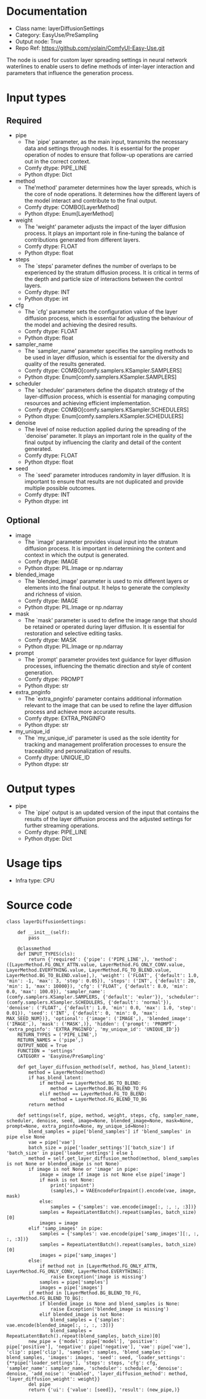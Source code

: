 # Documentation
- Class name: layerDiffusionSettings
- Category: EasyUse/PreSampling
- Output node: True
- Repo Ref: https://github.com/yolain/ComfyUI-Easy-Use.git

The node is used for custom layer spreading settings in neural network waterlines to enable users to define methods of inter-layer interaction and parameters that influence the generation process.

# Input types
## Required
- pipe
    - The `pipe' parameter, as the main input, transmits the necessary data and settings through nodes. It is essential for the proper operation of nodes to ensure that follow-up operations are carried out in the correct context.
    - Comfy dtype: PIPE_LINE
    - Python dtype: Dict
- method
    - The'method' parameter determines how the layer spreads, which is the core of node operations. It determines how the different layers of the model interact and contribute to the final output.
    - Comfy dtype: COMBO[LayerMethod]
    - Python dtype: Enum[LayerMethod]
- weight
    - The 'weight' parameter adjusts the impact of the layer diffusion process. It plays an important role in fine-tuning the balance of contributions generated from different layers.
    - Comfy dtype: FLOAT
    - Python dtype: float
- steps
    - The `steps' parameter defines the number of overlaps to be experienced by the stratum diffusion process. It is critical in terms of the depth and particle size of interactions between the control layers.
    - Comfy dtype: INT
    - Python dtype: int
- cfg
    - The `cfg' parameter sets the configuration value of the layer diffusion process, which is essential for adjusting the behaviour of the model and achieving the desired results.
    - Comfy dtype: FLOAT
    - Python dtype: float
- sampler_name
    - The `sampler_name' parameter specifies the sampling methods to be used in layer diffusion, which is essential for the diversity and quality of the results generated.
    - Comfy dtype: COMBO[comfy.samplers.KSampler.SAMPLERS]
    - Python dtype: Enum[comfy.samplers.KSampler.SAMPLERS]
- scheduler
    - The `scheduler' parameters define the dispatch strategy of the layer-diffusion process, which is essential for managing computing resources and achieving efficient implementation.
    - Comfy dtype: COMBO[comfy.samplers.KSampler.SCHEDULERS]
    - Python dtype: Enum[comfy.samplers.KSampler.SCHEDULERS]
- denoise
    - The level of noise reduction applied during the spreading of the `denoise' parameter. It plays an important role in the quality of the final output by influencing the clarity and detail of the content generated.
    - Comfy dtype: FLOAT
    - Python dtype: float
- seed
    - The `seed' parameter introduces randomity in layer diffusion. It is important to ensure that results are not duplicated and provide multiple possible outcomes.
    - Comfy dtype: INT
    - Python dtype: int
## Optional
- image
    - The `image' parameter provides visual input into the stratum diffusion process. It is important in determining the content and context in which the output is generated.
    - Comfy dtype: IMAGE
    - Python dtype: PIL.Image or np.ndarray
- blended_image
    - The `blended_image' parameter is used to mix different layers or elements into the final output. It helps to generate the complexity and richness of vision.
    - Comfy dtype: IMAGE
    - Python dtype: PIL.Image or np.ndarray
- mask
    - The `mask' parameter is used to define the image range that should be retained or operated during layer diffusion. It is essential for restoration and selective editing tasks.
    - Comfy dtype: MASK
    - Python dtype: PIL.Image or np.ndarray
- prompt
    - The `prompt' parameter provides text guidance for layer diffusion processes, influencing the thematic direction and style of content generation.
    - Comfy dtype: PROMPT
    - Python dtype: str
- extra_pnginfo
    - The `extra_pnginfo' parameter contains additional information relevant to the image that can be used to refine the layer diffusion process and achieve more accurate results.
    - Comfy dtype: EXTRA_PNGINFO
    - Python dtype: str
- my_unique_id
    - The `my_unique_id' parameter is used as the sole identity for tracking and management proliferation processes to ensure the traceability and personalization of results.
    - Comfy dtype: UNIQUE_ID
    - Python dtype: str

# Output types
- pipe
    - The `pipe' output is an updated version of the input that contains the results of the layer diffusion process and the adjusted settings for further streaming operations.
    - Comfy dtype: PIPE_LINE
    - Python dtype: Dict

# Usage tips
- Infra type: CPU

# Source code
```
class layerDiffusionSettings:

    def __init__(self):
        pass

    @classmethod
    def INPUT_TYPES(cls):
        return {'required': {'pipe': ('PIPE_LINE',), 'method': ([LayerMethod.FG_ONLY_ATTN.value, LayerMethod.FG_ONLY_CONV.value, LayerMethod.EVERYTHING.value, LayerMethod.FG_TO_BLEND.value, LayerMethod.BG_TO_BLEND.value],), 'weight': ('FLOAT', {'default': 1.0, 'min': -1, 'max': 3, 'step': 0.05}), 'steps': ('INT', {'default': 20, 'min': 1, 'max': 10000}), 'cfg': ('FLOAT', {'default': 8.0, 'min': 0.0, 'max': 100.0}), 'sampler_name': (comfy.samplers.KSampler.SAMPLERS, {'default': 'euler'}), 'scheduler': (comfy.samplers.KSampler.SCHEDULERS, {'default': 'normal'}), 'denoise': ('FLOAT', {'default': 1.0, 'min': 0.0, 'max': 1.0, 'step': 0.01}), 'seed': ('INT', {'default': 0, 'min': 0, 'max': MAX_SEED_NUM})}, 'optional': {'image': ('IMAGE',), 'blended_image': ('IMAGE',), 'mask': ('MASK',)}, 'hidden': {'prompt': 'PROMPT', 'extra_pnginfo': 'EXTRA_PNGINFO', 'my_unique_id': 'UNIQUE_ID'}}
    RETURN_TYPES = ('PIPE_LINE',)
    RETURN_NAMES = ('pipe',)
    OUTPUT_NODE = True
    FUNCTION = 'settings'
    CATEGORY = 'EasyUse/PreSampling'

    def get_layer_diffusion_method(self, method, has_blend_latent):
        method = LayerMethod(method)
        if has_blend_latent:
            if method == LayerMethod.BG_TO_BLEND:
                method = LayerMethod.BG_BLEND_TO_FG
            elif method == LayerMethod.FG_TO_BLEND:
                method = LayerMethod.FG_BLEND_TO_BG
        return method

    def settings(self, pipe, method, weight, steps, cfg, sampler_name, scheduler, denoise, seed, image=None, blended_image=None, mask=None, prompt=None, extra_pnginfo=None, my_unique_id=None):
        blend_samples = pipe['blend_samples'] if 'blend_samples' in pipe else None
        vae = pipe['vae']
        batch_size = pipe['loader_settings']['batch_size'] if 'batch_size' in pipe['loader_settings'] else 1
        method = self.get_layer_diffusion_method(method, blend_samples is not None or blended_image is not None)
        if image is not None or 'image' in pipe:
            image = image if image is not None else pipe['image']
            if mask is not None:
                print('inpaint')
                (samples,) = VAEEncodeForInpaint().encode(vae, image, mask)
            else:
                samples = {'samples': vae.encode(image[:, :, :, :3])}
            samples = RepeatLatentBatch().repeat(samples, batch_size)[0]
            images = image
        elif 'samp_images' in pipe:
            samples = {'samples': vae.encode(pipe['samp_images'][:, :, :, :3])}
            samples = RepeatLatentBatch().repeat(samples, batch_size)[0]
            images = pipe['samp_images']
        else:
            if method not in [LayerMethod.FG_ONLY_ATTN, LayerMethod.FG_ONLY_CONV, LayerMethod.EVERYTHING]:
                raise Exception('image is missing')
            samples = pipe['samples']
            images = pipe['images']
        if method in [LayerMethod.BG_BLEND_TO_FG, LayerMethod.FG_BLEND_TO_BG]:
            if blended_image is None and blend_samples is None:
                raise Exception('blended_image is missing')
            elif blended_image is not None:
                blend_samples = {'samples': vae.encode(blended_image[:, :, :, :3])}
                blend_samples = RepeatLatentBatch().repeat(blend_samples, batch_size)[0]
        new_pipe = {'model': pipe['model'], 'positive': pipe['positive'], 'negative': pipe['negative'], 'vae': pipe['vae'], 'clip': pipe['clip'], 'samples': samples, 'blend_samples': blend_samples, 'images': images, 'seed': seed, 'loader_settings': {**pipe['loader_settings'], 'steps': steps, 'cfg': cfg, 'sampler_name': sampler_name, 'scheduler': scheduler, 'denoise': denoise, 'add_noise': 'enabled', 'layer_diffusion_method': method, 'layer_diffusion_weight': weight}}
        del pipe
        return {'ui': {'value': [seed]}, 'result': (new_pipe,)}
```